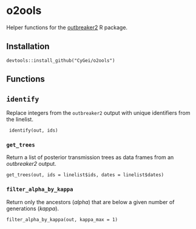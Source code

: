 # o2ools

Helper functions for the [outbreaker2](https://github.com/reconhub/outbreaker2) R package.

## Installation

```         
devtools::install_github("CyGei/o2ools") 
```

## Functions

## `identify`

Replace integers from the `outbreaker2` output with unique identifiers from the linelist.

```         
 identify(out, ids)
```

### `get_trees`

Return a list of posterior transmission trees as data frames from an *outbreaker2* output.

```         
get_trees(out, ids = linelist$ids, dates = linelist$dates) 
```

### `filter_alpha_by_kappa`

Return only the ancestors (*alpha*) that are below a given number of generations (*kappa*).

```         
filter_alpha_by_kappa(out, kappa_max = 1)
```
